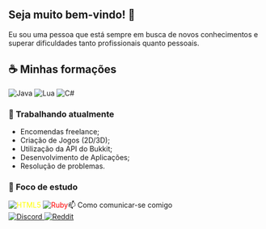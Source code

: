 ## Seja muito bem-vindo! 👋

Eu sou uma pessoa que está sempre em busca de novos conhecimentos
e superar dificuldades tanto profissionais quanto pessoais.

## ☕ Minhas formações

<div display="flex">
  <img src="https://img.shields.io/badge/java-%23ED8B00.svg?style=for-the-badge&logo=openjdk&logoColor=white" alt="Java"/>
  <img src="https://img.shields.io/badge/lua-%232C2D72.svg?style=for-the-badge&logo=lua&logoColor=white" alt="Lua"/>
  <img src="https://img.shields.io/badge/c%23-%23239120.svg?style=for-the-badge&logo=c-sharp&logoColor=white" alt="C#"/>
</div>

### 🧶 Trabalhando atualmente

<ul>
  <li>Encomendas freelance;</li>
  <li>Criação de Jogos (2D/3D);</li>
  <li>Utilização da API do Bukkit;</li>
  <li>Desenvolvimento de Aplicações;</li>
  <li>Resolução de problemas.</li>
</ul>


### 🌱 Foco de estudo

<div display="flex">
  <img src="https://img.shields.io/badge/html5-%23E34F26.svg?style=for-the-badge&logo=html5&logoColor=white" alt="HTML5" style="color: yellow;"/>
  <img src="https://img.shields.io/badge/ruby-%23CC342D.svg?style=for-the-badge&logo=ruby&logoColor=white" alt="Ruby" style="color: red;/>
  <img src="https://img.shields.io/badge/github-%23121011.svg?style=for-the-badge&logo=github&logoColor=white" alt="Github" style="color: purple;/>
</div>

### 📫 Como comunicar-se comigo

<div display="flex">
  <a href="https://discord.gg/cAHKNykAuT">
    <img src="https://img.shields.io/badge/Discord-%235865F2.svg?style=for-the-badge&logo=discord&logoColor=white" alt="Discord"/>
  </a>
  <a href="https://www.reddit.com/user/TioStitch">
    <img src="https://img.shields.io/badge/Reddit-FF4500?style=for-the-badge&logo=reddit&logoColor=white" alt="Reddit"/>
  </a>
</div>
